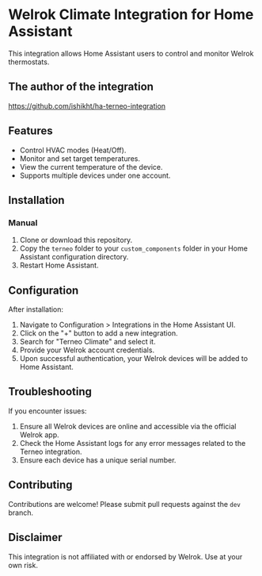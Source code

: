 
# Welrok Climate Integration for Home Assistant

This integration allows Home Assistant users to control and monitor Welrok thermostats.

## The author of the integration
https://github.com/ishikht/ha-terneo-integration

## Features

- Control HVAC modes (Heat/Off).
- Monitor and set target temperatures.
- View the current temperature of the device.
- Supports multiple devices under one account.

## Installation

### Manual

1. Clone or download this repository.
2. Copy the `terneo` folder to your `custom_components` folder in your Home Assistant configuration directory.
3. Restart Home Assistant.

## Configuration

After installation:

1. Navigate to Configuration > Integrations in the Home Assistant UI.
2. Click on the "+" button to add a new integration.
3. Search for "Terneo Climate" and select it.
4. Provide your Welrok account credentials.
5. Upon successful authentication, your Welrok devices will be added to Home Assistant.

## Troubleshooting

If you encounter issues:

1. Ensure all Welrok devices are online and accessible via the official Welrok app.
2. Check the Home Assistant logs for any error messages related to the Terneo integration.
3. Ensure each device has a unique serial number.

## Contributing

Contributions are welcome! Please submit pull requests against the `dev` branch.

## Disclaimer

This integration is not affiliated with or endorsed by Welrok. Use at your own risk.
